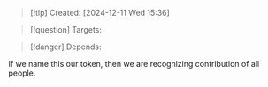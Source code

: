 
>[!tip] Created: [2024-12-11 Wed 15:36]

>[!question] Targets: 

>[!danger] Depends: 

If we name this our token, then we are recognizing contribution of all people.